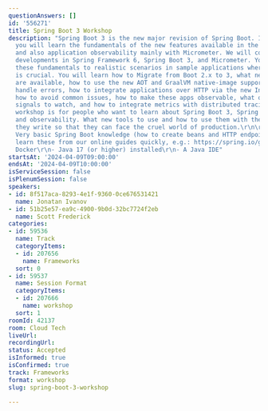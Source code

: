 ```yaml
---
questionAnswers: []
id: '556271'
title: Spring Boot 3 Workshop
description: "Spring Boot 3 is the new major revision of Spring Boot. In this workshop,
  you will learn the fundamentals of the new features available in the Spring portfolio
  and also application observability mainly with Micrometer. We will cover the latest
  developments in Spring Framework 6, Spring Boot 3, and Micrometer. You will apply
  these fundamentals to realistic scenarios in sample applications where having observability
  is crucial. You will learn how to Migrate from Boot 2.x to 3, what new features
  are available, how to use the new AOT and GraalVM native-image support, how to effectively
  handle errors, how to integrate applications over HTTP via the new Interface Clients,
  how to avoid common issues, how to make these apps observable, what observability
  signals to watch, and how to integrate metrics with distributed tracing and logs.\r\nThis
  workshop is for people who want to learn about Spring Boot 3, Spring Framework 6
  and observability. What new tools to use and how to use them with the applications
  they write so that they can face the cruel world of production.\r\n\r\nPrerequisites:\r\n-
  Very basic Spring Boot knowledge (how to create beans and HTTP endpoints), you can
  learn these from our online guides quickly, e.g.: https://spring.io/guides/gs/rest-service/\r\n-
  Docker\r\n- Java 17 (or higher) installed\r\n- A Java IDE"
startsAt: '2024-04-09T09:00:00'
endsAt: '2024-04-09T10:00:00'
isServiceSession: false
isPlenumSession: false
speakers:
- id: 8f517aca-8293-4e1f-9360-0ce676531421
  name: Jonatan Ivanov
- id: 51b25e57-ea9c-4900-9b0d-32bc7724f2eb
  name: Scott Frederick
categories:
- id: 59536
  name: Track
  categoryItems:
  - id: 207656
    name: Frameworks
  sort: 0
- id: 59537
  name: Session Format
  categoryItems:
  - id: 207666
    name: workshop
  sort: 1
roomId: 42137
room: Cloud Tech
liveUrl: 
recordingUrl: 
status: Accepted
isInformed: true
isConfirmed: true
track: Frameworks
format: workshop
slug: spring-boot-3-workshop

---
```

